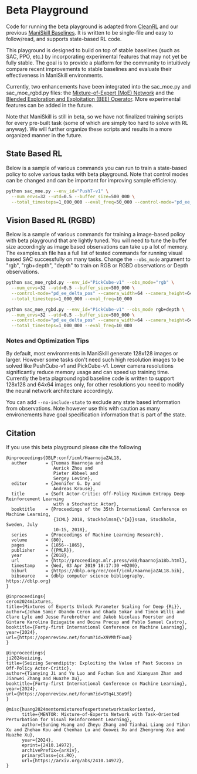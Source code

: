 # Beta Playground

Code for running the beta playground is adapted from [CleanRL](https://github.com/vwxyzjn/cleanrl/) and our previous [ManiSkill Baselines](https://github.com/tongzhoumu/ManiSkill_Baselines/). It is written to be single-file and easy to follow/read, and supports state-based RL code.

This playground is designed to build on top of stable baselines (such as SAC, PPO, etc.) by incorporating experimental features that may not yet be fully stable. The goal is to provide a platform for the community to intuitively compare recent improvements to stable baselines and evaluate their effectiveness in ManiSkill environments.

Currently, two enhancements have been integrated into the sac_moe.py and sac_moe_rgbd.py files: the [Mixture-of-Expert (MoE) Network](https://arxiv.org/abs/2402.08609) and the [Blended Exploration and Exploitation (BEE) Operator](https://arxiv.org/abs/2306.02865). More experimental features can be added in the future.

Note that ManiSkill is still in beta, so we have not finalized training scripts for every pre-built task (some of which are simply too hard to solve with RL anyway). We will further organize these scripts and results in a more organized manner in the future.

## State Based RL

Below is a sample of various commands you can run to train a state-based policy to solve various tasks with beta playground. Note that control modes can be changed and can be important for improving sample efficiency.

```bash
python sac_moe.py --env_id="PushT-v1" \
  --num_envs=32 --utd=0.5 --buffer_size=500_000 \
  --total_timesteps=1_000_000 --eval_freq=50_000 --control-mode="pd_ee_delta_pos"
```

## Vision Based RL (RGBD)

Below is a sample of various commands for training a image-based policy with beta playground that are lightly tuned. You will need to tune the buffer size accordingly as image based observations can take up a lot of memory. The examples.sh file has a full list of tested commands for running visual based SAC successfully on many tasks. Change the `--obs_mode` argument to "rgb", "rgb+depth", "depth" to train on RGB or RGBD observations or Depth observations.

```bash
python sac_moe_rgbd.py --env_id="PickCube-v1" --obs_mode="rgb" \
  --num_envs=32 --utd=0.5 --buffer_size=500_000 \
  --control-mode="pd_ee_delta_pos" --camera_width=64 --camera_height=64 \
  --total_timesteps=1_000_000 --eval_freq=10_000

python sac_moe_rgbd.py --env_id="PickCube-v1" --obs_mode rgb+depth \
  --num_envs=32 --utd=0.5 --buffer_size=500_000 \
  --control-mode="pd_ee_delta_pos" --camera_width=64 --camera_height=64 \
  --total_timesteps=1_000_000 --eval_freq=10_000
```

### Notes and Optimization Tips

By default, most environments in ManiSkill generate 128x128 images or larger. However some tasks don't need such high resolution images to be solved like PushCube-v1 and PickCube-v1. Lower camera resolutions significantly reduce memory usage and can speed up training time. Currently the beta plaground rgbd baseline code is written to support 128x128 and 64x64 images only, for other resolutions you need to modify the neural network architecture accordingly.

You can add `--no-include-state` to exclude any state based information from observations. Note however use this with caution as many environements have goal specification information that is part of the state.

## Citation

If you use this beta playground please cite the following

```
@inproceedings{DBLP:conf/icml/HaarnojaZAL18,
  author       = {Tuomas Haarnoja and
                  Aurick Zhou and
                  Pieter Abbeel and
                  Sergey Levine},
  editor       = {Jennifer G. Dy and
                  Andreas Krause},
  title        = {Soft Actor-Critic: Off-Policy Maximum Entropy Deep Reinforcement Learning
                  with a Stochastic Actor},
  booktitle    = {Proceedings of the 35th International Conference on Machine Learning,
                  {ICML} 2018, Stockholmsm{\"{a}}ssan, Stockholm, Sweden, July
                  10-15, 2018},
  series       = {Proceedings of Machine Learning Research},
  volume       = {80},
  pages        = {1856--1865},
  publisher    = {{PMLR}},
  year         = {2018},
  url          = {http://proceedings.mlr.press/v80/haarnoja18b.html},
  timestamp    = {Wed, 03 Apr 2019 18:17:30 +0200},
  biburl       = {https://dblp.org/rec/conf/icml/HaarnojaZAL18.bib},
  bibsource    = {dblp computer science bibliography, https://dblp.org}
}

@inproceedings{
ceron2024mixtures,
title={Mixtures of Experts Unlock Parameter Scaling for Deep {RL}},
author={Johan Samir Obando Ceron and Ghada Sokar and Timon Willi and Clare Lyle and Jesse Farebrother and Jakob Nicolaus Foerster and Gintare Karolina Dziugaite and Doina Precup and Pablo Samuel Castro},
booktitle={Forty-first International Conference on Machine Learning},
year={2024},
url={https://openreview.net/forum?id=X9VMhfFxwn}
}

@inproceedings{
ji2024seizing,
title={Seizing Serendipity: Exploiting the Value of Past Success in Off-Policy Actor-Critic},
author={Tianying Ji and Yu Luo and Fuchun Sun and Xianyuan Zhan and Jianwei Zhang and Huazhe Xu},
booktitle={Forty-first International Conference on Machine Learning},
year={2024},
url={https://openreview.net/forum?id=9Tq4L3Go9f}
}

@misc{huang2024mentormixtureofexpertsnetworktaskoriented,
      title={MENTOR: Mixture-of-Experts Network with Task-Oriented Perturbation for Visual Reinforcement Learning}, 
      author={Suning Huang and Zheyu Zhang and Tianhai Liang and Yihan Xu and Zhehao Kou and Chenhao Lu and Guowei Xu and Zhengrong Xue and Huazhe Xu},
      year={2024},
      eprint={2410.14972},
      archivePrefix={arXiv},
      primaryClass={cs.RO},
      url={https://arxiv.org/abs/2410.14972}, 
}
```

